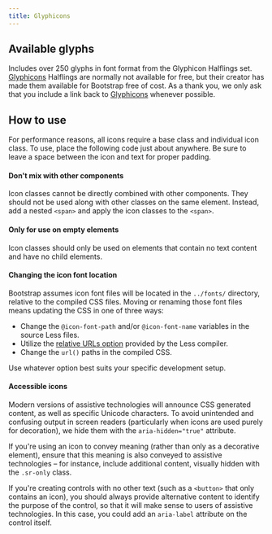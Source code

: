 ```yaml
---
title: Glyphicons
---
```


<h2 id="glyphicons-glyphs">Available glyphs</h2>
<p>Includes over 250 glyphs in font format from the Glyphicon Halflings set. <a href="http://glyphicons.com/">Glyphicons</a> Halflings are normally not available for free, but their creator has made them available for Bootstrap free of cost. As a thank you, we only ask that you include a link back to <a href="http://glyphicons.com/">Glyphicons</a> whenever possible.</p>

<h2 id="glyphicons-how-to-use">How to use</h2>
<p>For performance reasons, all icons require a base class and individual icon class. To use, place the following code just about anywhere. Be sure to leave a space between the icon and text for proper padding.</p>
<div class="bs-callout bs-callout-danger" id="callout-glyphicons-dont-mix">
    <h4>Don't mix with other components</h4>
    <p>Icon classes cannot be directly combined with other components. They should not be used along with other classes on the same element. Instead, add a nested <code>&lt;span&gt;</code> and apply the icon classes to the <code>&lt;span&gt;</code>.</p>
</div>
<div class="bs-callout bs-callout-danger" id="callout-glyphicons-empty-only">
    <h4>Only for use on empty elements</h4>
    <p>Icon classes should only be used on elements that contain no text content and have no child elements.</p>
</div>
<div class="bs-callout bs-callout-info" id="callout-glyphicons-location">
    <h4>Changing the icon font location</h4>
    <p>Bootstrap assumes icon font files will be located in the <code>../fonts/</code> directory, relative to the compiled CSS files. Moving or renaming those font files means updating the CSS in one of three ways:</p>
    <ul>
      <li>Change the <code>@icon-font-path</code> and/or <code>@icon-font-name</code> variables in the source Less files.</li>
      <li>Utilize the <a href="http://lesscss.org/usage/#command-line-usage-relative-urls">relative URLs option</a> provided by the Less compiler.</li>
      <li>Change the <code>url()</code> paths in the compiled CSS.</li>
    </ul>
    <p>Use whatever option best suits your specific development setup.</p>
</div>
<div class="bs-callout bs-callout-warning" id="callout-glyphicons-accessibility">
    <h4>Accessible icons</h4>
    <p>Modern versions of assistive technologies will announce CSS generated content, as well as specific Unicode characters. To avoid unintended and confusing output in screen readers (particularly when icons are used purely for decoration), we hide them with the <code>aria-hidden="true"</code> attribute.</p>
    <p>If you're using an icon to convey meaning (rather than only as a decorative element), ensure that this meaning is also conveyed to assistive technologies – for instance, include additional content, visually hidden with the <code>.sr-only</code> class.</p>
    <p>If you're creating controls with no other text (such as a <code>&lt;button&gt;</code> that only contains an icon), you should always provide alternative content to identify the purpose of the control, so that it will make sense to users of assistive technologies. In this case, you could add an <code>aria-label</code> attribute on the control itself.</p>
</div>